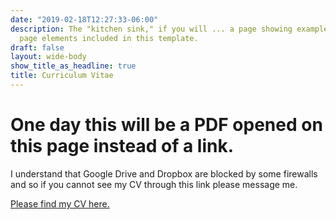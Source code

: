 ```yaml
---
date: "2019-02-18T12:27:33-06:00"
description: The "kitchen sink," if you will ... a page showing examples of type and
  page elements included in this template.
draft: false
layout: wide-body
show_title_as_headline: true
title: Curriculum Vitae
---
```

# One day this will be a PDF opened on this page instead of a link.
I understand that Google Drive and Dropbox are blocked by some firewalls and so if you cannot see my CV through this link please message me.

[Please find my CV here.](https://drive.google.com/file/d/13MriGVWQEJ3bVCx2i3FSBcFRjh6UX7WB/view?usp=sharing)